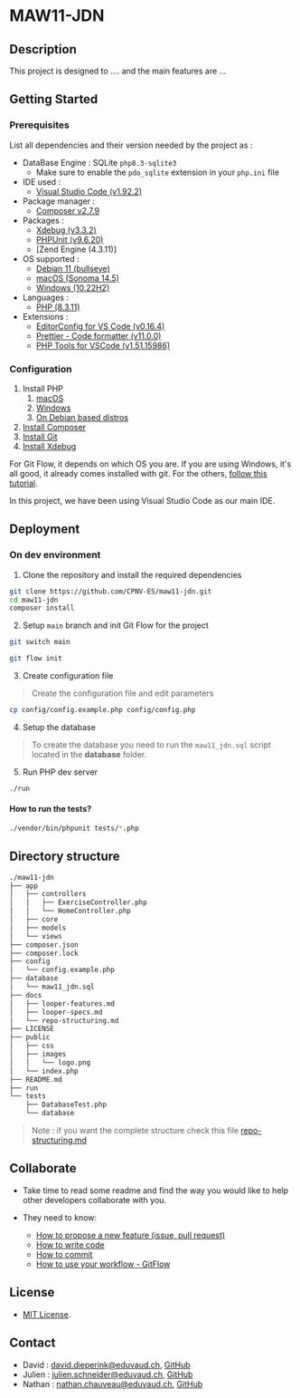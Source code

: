 # MAW11-JDN

## Description

This project is designed to .... and the main features are ...

## Getting Started

### Prerequisites

List all dependencies and their version needed by the project as :

* DataBase Engine : SQLite `php8.3-sqlite3`
  + Make sure to enable the `pdo_sqlite` extension in your `php.ini` file
* IDE used :
  + [Visual Studio Code (v1.92.2)](https://code.visualstudio.com/updates/v1_92)
* Package manager :
  + [Composer v2.7.9](https://getcomposer.org/download/)
* Packages :
  + [Xdebug (v3.3.2)](https://xdebug.org/docs/install)
  + [PHPUnit (v9.6.20)](https://docs.phpunit.de/en/11.3/installation.html#installing-phpunit-with-composer)
  + [Zend Engine (4.3.11)]
* OS supported :
  + [Debian 11 (bullseye)](https://www.debian.org/releases/bullseye/debian-installer/index)
  + [macOS (Sonoma 14.5)](https://www.iclarified.com/91544/where-to-download-macos-sonoma)
  + [Windows (10.22H2)](https://www.microsoft.com/fr-fr/software-download/windows10%20)
* Languages :
  + [PHP (8.3.11)](https://www.php.net/downloads.php)
* Extensions :
  + [EditorConfig for VS Code (v0.16.4)](https://marketplace.visualstudio.com/items?itemName=EditorConfig.EditorConfig)
  + [Prettier - Code formatter (v11.0.0)](https://marketplace.visualstudio.com/items?itemName=esbenp.prettier-vscode)
  + [PHP Tools for VSCode (v1.51.15986)](https://www.devsense.com/en/features#vscode)

### Configuration

1. Install PHP
   1. [macOS](https://www.php.net/manual/en/install.macosx.packages.php)
   2. [Windows](https://www.geeksforgeeks.org/how-to-install-php-in-windows-10/)
   3. [On Debian based distros](https://php.watch/articles/php-8.3-install-upgrade-on-debian-ubuntu#php83-debian-quick)
2. [Install Composer](https://getcomposer.org/download/)
3. [Install Git](https://git-scm.com/book/en/v2/Getting-Started-Installing-Git)
4. [Install Xdebug](https://xdebug.org/docs/install)

For Git Flow, it depends on which OS you are. If you are using Windows, it's all good, it already comes installed with git. For the others, [follow this tutorial](https://skoch.github.io/Git-Workflow/).

In this project, we have been using Visual Studio Code as our main IDE.

## Deployment

### On dev environment

1. Clone the repository and install the required dependencies

```bash
git clone https://github.com/CPNV-ES/maw11-jdn.git
cd maw11-jdn
composer install
```

2. Setup `main` branch and init Git Flow for the project

```bash
git switch main

git flow init
```

3. Create configuration file

> Create the configuration file and edit parameters   

```bash
cp config/config.example.php config/config.php
```

4. Setup the database

> To create the database you need to run the `maw11_jdn.sql` script located in the **database** folder.

5. Run PHP dev server

```bash
./run
```

#### How to run the tests?

```bash
./vendor/bin/phpunit tests/*.php
```

## Directory structure

```bash
./maw11-jdn
├── app
│   ├── controllers
│   │   ├── ExerciseController.php
│   │   └── HomeController.php
│   ├── core
│   ├── models
│   └── views
├── composer.json
├── composer.lock
├── config
│   └── config.example.php
├── database
│   └── maw11_jdn.sql
├── docs
│   ├── looper-features.md
│   ├── looper-specs.md
│   └── repo-structuring.md
├── LICENSE
├── public
│   ├── css
│   ├── images
│   │   └── logo.png
│   └── index.php
├── README.md
├── run
└── tests
    ├── DatabaseTest.php
    └── database
```

> Note : if you want the complete structure check this file [repo-structuring.md](docs/repo-structuring.md)

## Collaborate

* Take time to read some readme and find the way you would like to help other developers collaborate with you.

* They need to know:
  + [How to propose a new feature (issue, pull request)](https://github.com/CPNV-ES/maw11-jdn/issues/new/choose)
  + [How to write code](https://www.php-fig.org/psr/psr-12/)
  + [How to commit](https://www.conventionalcommits.org/en/v1.0.0/)
  + [How to use your workflow - GitFlow](https://nvie.com/posts/a-successful-git-branching-model/)

## License

* [MIT License](LICENSE).

## Contact

* David : <david.dieperink@eduvaud.ch>, [GitHub](https://github.com/dieperid)
* Julien : <julien.schneider@eduvaud.ch>, [GitHub](https://github.com/T5uy0)
* Nathan : <nathan.chauveau@eduvaud.ch>, [GitHub](https://github.com/NathanChauveau)
